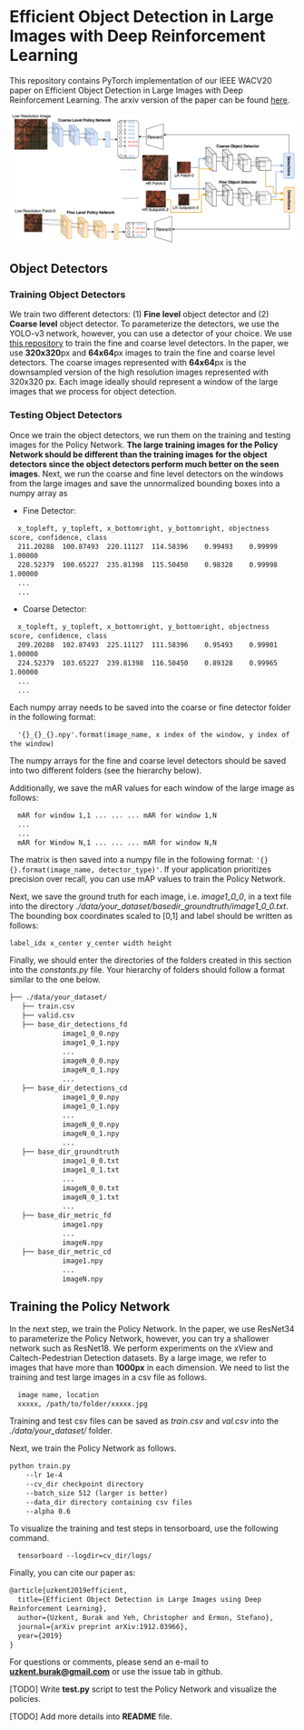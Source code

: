 # Efficient Object Detection in Large Images with Deep Reinforcement Learning

This repository contains PyTorch implementation of our IEEE WACV20 paper on Efficient Object Detection in Large
Images with Deep Reinforcement Learning. The arxiv version of the paper can be found [here](https://arxiv.org/abs/1912.03966).

<img src="./figures/framework.png" alt="WAMI_Positives" style="width: 200p;"/>

## Object Detectors
### Training Object Detectors
We train two different detectors: (1) **Fine level** object detector and (2) **Coarse level** object detector. To parameterize
the detectors, we use the YOLO-v3 network, however, you can use a detector of your choice. We use [this repository](https://github.com/eriklindernoren/PyTorch-YOLOv3) to train the
fine and coarse level detectors. In the paper, we use **320x320**px and **64x64**px images to train the fine and coarse level detectors. The coarse images represented with **64x64**px is the downsampled version of the high resolution images represented with 320x320 px. Each image ideally should represent a window of the large images that we process for object detection.

### Testing Object Detectors
Once we train the object detectors, we run them on the training and testing images for the Policy Network. **The large training images for the Policy Network should be different than the training images for the object detectors since the object detectors perform much better on the seen images**. Next, we run the coarse and fine level detectors on the windows from the large images and save the unnormalized bounding boxes into a numpy array as

  - Fine Detector:
  ```
    x_topleft, y_topleft, x_bottomright, y_bottomright, objectness score, confidence, class
    211.20288  100.87493  220.11127  114.58396    0.99493    0.99999    1.00000
    228.52379  100.65227  235.81398  115.50450    0.98328    0.99998    1.00000
    ...
    ...
  ```
  - Coarse Detector:
  ```
    x_topleft, y_topleft, x_bottomright, y_bottomright, objectness score, confidence, class
    209.20288  102.87493  225.11127  111.58396    0.95493    0.99901    1.00000
    224.52379  103.65227  239.81398  116.50450    0.89328    0.99965    1.00000
    ...
    ...
  ```
Each numpy array needs to be saved into the coarse or fine detector folder in the following format:
```
  '{}_{}_{}.npy'.format(image_name, x index of the window, y index of the window)
```
The numpy arrays for the fine and coarse level detectors should be saved into two different folders (see the hierarchy below).

Additionally, we save the mAR values for each window of the large image as follows:
```
  mAR for window 1,1 ... ... ... mAR for window 1,N
  ...
  ...
  mAR for Window N,1 ... ... ... mAR for window N,N
```
The matrix is then saved into a numpy file in the following format: ``'{}{}.format(image_name, detector_type)'``. If your application prioritizes precision over recall, you can use mAP values to train the Policy Network.

Next, we save the ground truth for each image, i.e. *image1_0_0*, in a text file into the directory *./data/your_dataset/basedir_groundtruth/image1_0_0.txt*. The bounding box coordinates scaled to [0,1] and label should be written as follows:
```
label_idx x_center y_center width height
```

Finally, we should enter the directories of the folders created in this section into the *constants.py* file. Your hierarchy of folders should follow a format similar to the one below.

```
├── ./data/your_dataset/
   ├── train.csv
   ├── valid.csv
   ├── base_dir_detections_fd
             image1_0_0.npy
             image1_0_1.npy
             ...
             imageN_0_0.npy
             imageN_0_1.npy
             ...
   ├── base_dir_detections_cd
             image1_0_0.npy
             image1_0_1.npy
             ...
             imageN_0_0.npy
             imageN_0_1.npy
             ...
   ├── base_dir_groundtruth
             image1_0_0.txt
             image1_0_1.txt
             ...
             imageN_0_0.txt
             imageN_0_1.txt
             ...
   ├── base_dir_metric_fd
             image1.npy
             ...
             imageN.npy
   ├── base_dir_metric_cd
             image1.npy
             ...
             imageN.npy
```

## Training the Policy Network
In the next step, we train the Policy Network. In the paper, we use ResNet34 to parameterize the Policy Network, however, you can try a shallower network such as ResNet18. We perform experiments on the xView and Caltech-Pedestrian Detection datasets. By a large image, we refer to images that have more than **1000px** in each dimension. We need to list the training and test large images in a csv file as follows.
```
  image name, location
  xxxxx, /path/to/folder/xxxxx.jpg
```
Training and test csv files can be saved as *train.csv* and *val.csv* into the *./data/your_dataset/* folder.

Next, we train the Policy Network as follows.
```
python train.py
    --lr 1e-4
    --cv_dir checkpoint directory
    --batch_size 512 (larger is better)
    --data_dir directory containing csv files
    --alpha 0.6
```

To visualize the training and test steps in tensorboard, use the following command.
```
  tensorboard --logdir=cv_dir/logs/
```

Finally, you can cite our paper as:
```
@article{uzkent2019efficient,
  title={Efficient Object Detection in Large Images using Deep Reinforcement Learning},
  author={Uzkent, Burak and Yeh, Christopher and Ermon, Stefano},
  journal={arXiv preprint arXiv:1912.03966},
  year={2019}
}
```
For questions or comments, please send an e-mail to **uzkent.burak@gmail.com** or use the issue tab in github.

[TODO] Write **test.py** script to test the Policy Network and visualize the policies.

[TODO] Add more details into **README** file.
